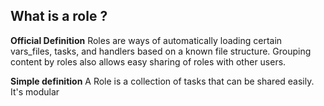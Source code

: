 ## What is a role ?
**Official Definition**
Roles are ways of automatically loading certain vars_files, tasks, and handlers based on a known file structure. Grouping content by roles also allows easy sharing of roles with other users.

**Simple definition**
A Role is a collection of tasks that can be shared easily. It's modular
